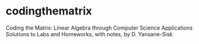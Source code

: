 codingthematrix
===============

Coding the Matrix: Linear Algebra through Computer Science Applications 
Solutions to Labs and Homeworks, with notes, by D. Yansane-Sisk
